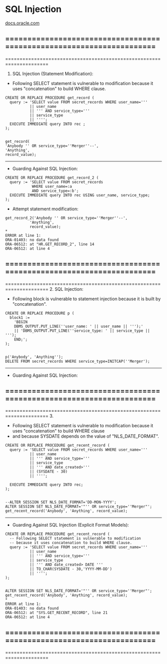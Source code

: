 # SQL Injection

[docs.oracle.com](https://docs.oracle.com/cd/E11882_01/appdev.112/e25519/dynamic.htm#LNPLS645)

=====================================================================
---------------------------------------------------------------------
=====================================================================
1. SQL Injection (Statement Modification):

- Following SELECT statement is vulnerable to modification because it uses "concatenation" to build WHERE clause.
```
CREATE OR REPLACE PROCEDURE get_record (
  query := 'SELECT value FROM secret_records WHERE user_name='''
           || user_name 
           || ''' AND service_type=''' 
           || service_type 
           || '''';
  EXECUTE IMMEDIATE query INTO rec ;
);


get_record(
'Anybody '' OR service_type=''Merger''--',
'Anything',
record_value);
```
---------------------------------------------------------------------
- Guarding Against SQL Injection:
```
CREATE OR REPLACE PROCEDURE get_record_2 (
  query := 'SELECT value FROM secret_records
            WHERE user_name=:a
            AND service_type=:b';
  EXECUTE IMMEDIATE query INTO rec USING user_name, service_type;
);

```
- Attempt statement modification:
```
get_record_2('Anybody '' OR service_type=''Merger''--',
		   'Anything',
		   record_value);
*
ERROR at line 1:
ORA-01403: no data found
ORA-06512: at "HR.GET_RECORD_2", line 14
ORA-06512: at line 4
```
=====================================================================
---------------------------------------------------------------------
=====================================================================
2. SQL Injection:

- Following block is vulnerable to statement injection because it is built by "concatenation".
```
CREATE OR REPLACE PROCEDURE p (
  block1 :=
    'BEGIN
    DBMS_OUTPUT.PUT_LINE(''user_name: ' || user_name || ''');'
    || 'DBMS_OUTPUT.PUT_LINE(''service_type: ' || service_type || ''');
    END;';
);


p('Anybody', 'Anything'');
DELETE FROM secret_records WHERE service_type=INITCAP(''Merger');
```
---------------------------------------------------------------------
- Guarding Against SQL Injection:


=====================================================================
---------------------------------------------------------------------
=====================================================================
3.

- Following SELECT statement is vulnerable to modification because it uses "concatenation" to build WHERE clause
- and because SYSDATE depends on the value of "NLS_DATE_FORMAT".
```
CREATE OR REPLACE PROCEDURE get_recent_record (
  query := 'SELECT value FROM secret_records WHERE user_name='''
           || user_name
           || ''' AND service_type='''
           || service_type
           || ''' AND date_created>'''
           || (SYSDATE - 30)
           || '''';

  EXECUTE IMMEDIATE query INTO rec;
);


--ALTER SESSION SET NLS_DATE_FORMAT='DD-MON-YYYY';
ALTER SESSION SET NLS_DATE_FORMAT='"'' OR service_type=''Merger"';
get_recent_record('Anybody', 'Anything', record_value);

```
---------------------------------------------------------------------
- Guarding Against SQL Injection (Explicit Format Models):
```
CREATE OR REPLACE PROCEDURE get_recent_record (
  -- Following SELECT statement is vulnerable to modification
  -- because it uses concatenation to build WHERE clause.
  query := 'SELECT value FROM secret_records WHERE user_name='''
           || user_name 
           || ''' AND service_type=''' 
           || service_type 
           || ''' AND date_created> DATE ''' 
           || TO_CHAR(SYSDATE - 30,'YYYY-MM-DD') 
           || '''';
);


ALTER SESSION SET NLS_DATE_FORMAT='"'' OR service_type=''Merger"'; 
get_recent_record('Anybody', 'Anything', record_value);
* 
ERROR at line 1: 
ORA-01403: no data found 
ORA-06512: at "SYS.GET_RECENT_RECORD", line 21 
ORA-06512: at line 4 
```
=====================================================================
---------------------------------------------------------------------
=====================================================================




